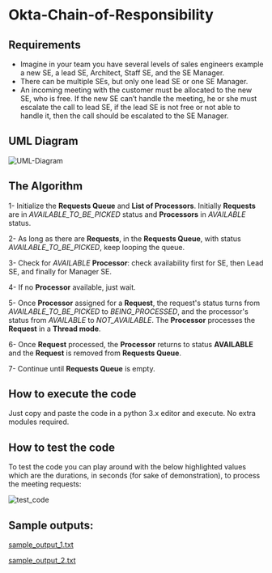 # Okta-Chain-of-Responsibility
## Requirements
- Imagine in your team you have several levels of sales engineers example a new SE, a lead SE, Architect, Staff SE, and the SE Manager. 
- There can be multiple SEs, but only one lead SE or one SE Manager.
- An incoming meeting with the customer must be allocated to the new SE, who is free. If the new SE can’t handle the meeting, he or she must escalate the call to lead SE, if the lead SE is not free or not able to handle it, then the call should be escalated to the SE Manager.

## UML Diagram
![UML-Diagram](https://user-images.githubusercontent.com/20292284/143785587-5074f7f4-fb94-418e-a70e-163f66069388.PNG)


## The Algorithm
1- Initialize the **Requests Queue** and **List of Processors**. Initially **Requests** are in _AVAILABLE_TO_BE_PICKED_ status and **Processors** in _AVAILABLE_ status.  
  
2- As long as there are **Requests**, in the **Requests Queue**, with status _AVAILABLE_TO_BE_PICKED_, keep looping the queue.  
  
3- Check for _AVAILABLE_ **Processor**: check availability first for SE, then Lead SE, and finally for Manager SE.  
  
4- If no **Processor** available, just wait.  
  
5- Once **Processor** assigned for a **Request**, the request's status turns from _AVAILABLE_TO_BE_PICKED_ to _BEING_PROCESSED_, and the processor's status from _AVAILABLE_ to _NOT_AVAILABLE_. The **Processor** processes the **Request** in a **Thread mode**.   
  
6- Once **Request** processed, the **Processor** returns to status **AVAILABLE** and the **Request** is removed from **Requests Queue**.  
  
7- Continue until **Requests Queue** is empty.

## How to execute the code
Just copy and paste the code in a python 3.x editor and execute. No extra modules required.

## How to test the code
To test the code you can play around with the below highlighted values which are the durations, in seconds (for sake of demonstration), to process the meeting requests:  

![test_code](https://user-images.githubusercontent.com/20292284/143786136-4df5ef8c-f83f-4ce8-bfee-7aee2c3efa6a.png)


## Sample outputs:
[sample_output_1.txt](https://github.com/ralphsawaya/Okta-Chain-of-Responsibility/files/7614365/sample_output_1.txt)  

[sample_output_2.txt](https://github.com/ralphsawaya/Okta-Chain-of-Responsibility/files/7614386/sample_output_2.txt)
